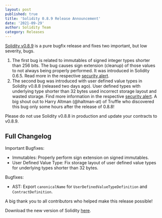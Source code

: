 ```yaml
---
layout: post
published: true
title: 'Solidity 0.8.9 Release Announcement'
date: '2021-09-29'
author: Solidity Team
category: Releases
---
```


[Solidity v0.8.9](https://github.com/ethereum/solidity/releases/tag/v0.8.9) is a pure bugfix release and fixes two important, but low severity, bugs.

1. The first bug is related to immutables of signed integer types shorter than 256 bits. The bug causes sign extension (cleanup) of those values to not always being properly performed. It was introduced in Solidity 0.6.5. Read more in the respective [security alert](https://blog.soliditylang.org/2021/09/29/signed-immutables-bug/).
2. The second bug was introduced with user defined value types in Solidity v0.8.8 (released two days ago). User defined types with underlying type shorter than 32 bytes used incorrect storage layout and wasted storage. Find more information in the respective [security alert](https://blog.soliditylang.org/2021/09/29/user-defined-value-types-bug/). A big shout out to Harry Altman (@haltman-at) of Truffle who discovered this bug only some hours after the release of 0.8.8!

Please do not use Solidity v0.8.8 in production and update your contracts to v0.8.9.

## Full Changelog

Important Bugfixes:

- Immutables: Properly perform sign extension on signed immutables.
- User Defined Value Type: Fix storage layout of user defined value types for underlying types shorter than 32 bytes.

Bugfixes:

- AST: Export `canonicalName` for `UserDefinedValueTypeDefinition` and `ContractDefinition`.

A big thank you to all contributors who helped make this release possible!

Download the new version of Solidity [here](https://github.com/ethereum/solidity/releases/tag/v0.8.9).
